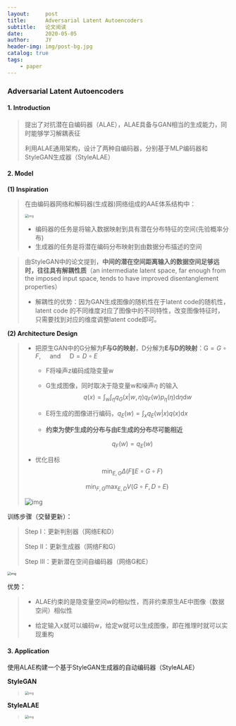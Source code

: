 ```yaml
---
layout:     post
title:      Adversarial Latent Autoencoders 
subtitle:   论文阅读
date:       2020-05-05
author:     JY
header-img: img/post-bg.jpg
catalog: true
tags:
    - paper
---
```


### Adversarial Latent Autoencoders

#### 1. Introduction

> 提出了对抗潜在自编码器（ALAE），ALAE具备与GAN相当的生成能力，同时能够学习解耦表征
>
> 利用ALAE通用架构，设计了两种自编码器，分别基于MLP编码器和StyleGAN生成器（StyleALAE）



#### 2. Model

**(1) Inspiration**

> 在由编码器网络和解码器(生成器)网络组成的AAE体系结构中：
>
> <img src="https://github.com/ZJU-CVs/zju-cvs.github.io/raw/master/img/picture/AAE.png" alt="img" style="zoom:50%;" />
>
> - 编码器的任务是将输入数据映射到具有潜在分布特征的空间(先验概率分布)
> - 生成器的任务是将潜在编码分布映射到由数据分布描述的空间



> 由StyleGAN中的论文提到，**中间的潜在空间距离输入的数据空间足够远时，往往具有解耦性质**（an intermediate latent space, far enough from the imposed input space, tends to have improved disentanglement properties）
>
> - 解耦性的优势：因为GAN生成图像的随机性在于latent code的随机性，latent code 的不同维度对应了图像中的不同特性，改变图像特征时，只需要找到对应的维度调整latent code即可。



**(2) Architecture Design**

> - 把原生GAN中的G分解为**F与G的映射**，D分解为**E与D的映射**：$\mathrm{G}=G \circ F, \quad \text { and } \quad \mathrm{D}=D \circ E$
>
>   - F将噪声z编码成隐变量w
>
>   - G生成图像，同时取决于隐变量w和噪声$\eta$ 的输入
>     $$
>     q(x)=\int_{w} \int_{\eta} q_{G}(x | w, \eta) q_{F}(w) p_{\eta}(\eta) \mathrm{d} \eta \mathrm{d} w
>     $$
>
>   - E将生成的图像进行编码，$q_{E}(w)=\int_{x} q_{E}(w | x) q(x) \mathrm{d} x$
>
>   - **约束为使F生成的分布与由E生成的分布尽可能相近**
>
>   $$
>   q_{F}(w)=q_{E}(w)
>   $$
>
>   
>
> - 优化目标
> $$
> \min _{E, G} \Delta(F \| E \circ G \circ F)
> $$
>
> $$
> \min _{F, G} \max _{E, D} V(G \circ F, D \circ E)
> $$
>
> 
>
> ![img](https://github.com/ZJU-CVs/zju-cvs.github.io/raw/master/img/picture/ALAE.png)



训练步骤（交替更新）：

> Step I：更新判别器（网络E和D）
>
> Step II：更新生成器（网络F和G）
>
> Step III：更新潜在空间自编码器（网络G和E）

<img src="https://github.com/ZJU-CVs/zju-cvs.github.io/raw/master/img/picture/ALAE3.png" alt="img" style="zoom:50%;" />

优势：

> - ALAE约束的是隐变量空间w的相似性，而非约束原生AE中图像（数据空间）相似性
>
> - 给定输入x就可以编码w，给定w就可以生成图像，即在推理时就可以实现重构



#### 3. Application

使用ALAE构建一个基于StyleGAN生成器的自动编码器（StyleALAE）

**StyleGAN**

> <img src="https://github.com/ZJU-CVs/zju-cvs.github.io/raw/master/img/picture/StyleGAN.png" alt="img" style="zoom:50%;" />

**StyleALAE**

> <img src="https://github.com/ZJU-CVs/zju-cvs.github.io/raw/master/img/picture/StyleALAE.png" alt="img" style="zoom:50%;" />







